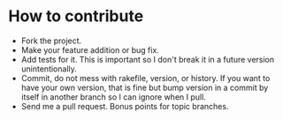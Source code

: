 # How to contribute

* Fork the project.
* Make your feature addition or bug fix.
* Add tests for it. This is important so I don't break it in a future version
  unintentionally.
* Commit, do not mess with rakefile, version, or history. If you want to have
  your own version, that is fine but bump version in a commit by itself in
  another branch so I can ignore when I pull.
* Send me a pull request. Bonus points for topic branches.
